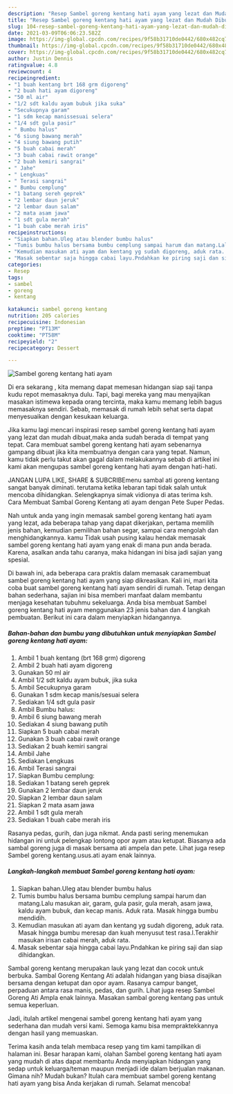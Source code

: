 ```yaml
---
description: "Resep Sambel goreng kentang hati ayam yang lezat dan Mudah Dibuat"
title: "Resep Sambel goreng kentang hati ayam yang lezat dan Mudah Dibuat"
slug: 104-resep-sambel-goreng-kentang-hati-ayam-yang-lezat-dan-mudah-dibuat
date: 2021-03-09T06:06:23.582Z
image: https://img-global.cpcdn.com/recipes/9f58b31710de0442/680x482cq70/sambel-goreng-kentang-hati-ayam-foto-resep-utama.jpg
thumbnail: https://img-global.cpcdn.com/recipes/9f58b31710de0442/680x482cq70/sambel-goreng-kentang-hati-ayam-foto-resep-utama.jpg
cover: https://img-global.cpcdn.com/recipes/9f58b31710de0442/680x482cq70/sambel-goreng-kentang-hati-ayam-foto-resep-utama.jpg
author: Justin Dennis
ratingvalue: 4.8
reviewcount: 4
recipeingredient:
- "1 buah kentang brt 168 grm digoreng"
- "2 buah hati ayam digoreng"
- "50 ml air"
- "1/2 sdt kaldu ayam bubuk jika suka"
- "Secukupnya garam"
- "1 sdm kecap manissesuai selera"
- "1/4 sdt gula pasir"
- " Bumbu halus"
- "6 siung bawang merah"
- "4 siung bawang putih"
- "5 buah cabai merah"
- "3 buah cabai rawit orange"
- "2 buah kemiri sangrai"
- " Jahe"
- " Lengkuas"
- " Terasi sangrai"
- " Bumbu cemplung"
- "1 batang sereh geprek"
- "2 lembar daun jeruk"
- "2 lembar daun salam"
- "2 mata asam jawa"
- "1 sdt gula merah"
- "1 buah cabe merah iris"
recipeinstructions:
- "Siapkan bahan.Uleg atau blender bumbu halus"
- "Tumis bumbu halus bersama bumbu cemplung sampai harum dan matang.Lalu masukan air, garam, gula pasir, gula merah, asam jawa, kaldu ayam bubuk, dan kecap manis. Aduk rata. Masak hingga bumbu mendidih."
- "Kemudian masukan ati ayam dan kentang yg sudah digoreng, aduk rata. Masak hingga bumbu meresap dan kuah menyusut test rasa.l.Terakhir masukan irisan cabai merah, aduk rata."
- "Masak sebentar saja hingga cabai layu.Pndahkan ke piring saji dan siap dihidangkan."
categories:
- Resep
tags:
- sambel
- goreng
- kentang

katakunci: sambel goreng kentang 
nutrition: 205 calories
recipecuisine: Indonesian
preptime: "PT13M"
cooktime: "PT58M"
recipeyield: "2"
recipecategory: Dessert

---
```



![Sambel goreng kentang hati ayam](https://img-global.cpcdn.com/recipes/9f58b31710de0442/680x482cq70/sambel-goreng-kentang-hati-ayam-foto-resep-utama.jpg)

Di era  sekarang , kita memang dapat memesan hidangan siap saji tanpa kudu repot memasaknya dulu. Tapi, bagi mereka yang mau menyajikan masakan istimewa kepada orang tercinta, maka kamu memang lebih bagus memasaknya sendiri. Sebab, memasak di rumah lebih sehat serta dapat menyesuaikan dengan kesukaan keluarga.

Jika kamu lagi mencari inspirasi resep sambel goreng kentang hati ayam yang lezat dan mudah dibuat,maka anda sudah berada di tempat yang tepat. Cara membuat sambel goreng kentang hati ayam  sebenarnya gampang dibuat jika kita membuatnya dengan cara yang tepat. Namun, kamu tidak perlu takut akan gagal dalam melakukannya 
sebab di artikel ini kami akan mengupas sambel goreng kentang hati ayam dengan hati-hati.  

JANGAN LUPA LIKE, SHARE &amp; SUBCRIBEmenu sambal ati goreng kentang sangat banyak diminati. terutama ketika lebaran tapi tidak salah untuk mencoba dihidangkan. Selengkapnya simak vidionya di atas terima ksh. Cara Membuat Sambal Goreng Kentang ati ayam dengan Pete Super Pedas.

Nah untuk anda yang ingin memasak sambel goreng kentang hati ayam yang lezat, ada beberapa tahap yang dapat dikerjakan, pertama memilih jenis bahan, kemudian pemilihan bahan segar, sampai cara mengolah dan menghidangkannya. kamu Tidak usah pusing kalau hendak memasak sambel goreng kentang hati ayam yang enak di mana pun anda berada. Karena, asalkan anda  tahu caranya, maka hidangan ini bisa jadi sajian yang spesial.

Di bawah ini, ada beberapa cara praktis  dalam memasak caramembuat sambel goreng kentang hati ayam yang siap dikreasikan. Kali ini, mari kita coba buat sambel goreng kentang hati ayam sendiri di rumah. Tetap dengan bahan sederhana, sajian ini bisa memberi manfaat dalam membantu menjaga kesehatan tubuhmu sekeluarga. Anda bisa membuat Sambel goreng kentang hati ayam menggunakan 23 jenis bahan dan 4 langkah pembuatan. Berikut ini cara dalam menyiapkan hidangannya.

<!--inarticleads1-->

##### Bahan-bahan dan bumbu yang dibutuhkan untuk menyiapkan Sambel goreng kentang hati ayam:

1. Ambil 1 buah kentang (brt 168 grm) digoreng
1. Ambil 2 buah hati ayam digoreng
1. Gunakan 50 ml air
1. Ambil 1/2 sdt kaldu ayam bubuk, jika suka
1. Ambil Secukupnya garam
1. Gunakan 1 sdm kecap manis/sesuai selera
1. Sediakan 1/4 sdt gula pasir
1. Ambil  Bumbu halus:
1. Ambil 6 siung bawang merah
1. Sediakan 4 siung bawang putih
1. Siapkan 5 buah cabai merah
1. Gunakan 3 buah cabai rawit orange
1. Sediakan 2 buah kemiri sangrai
1. Ambil  Jahe
1. Sediakan  Lengkuas
1. Ambil  Terasi sangrai
1. Siapkan  Bumbu cemplung:
1. Sediakan 1 batang sereh geprek
1. Gunakan 2 lembar daun jeruk
1. Siapkan 2 lembar daun salam
1. Siapkan 2 mata asam jawa
1. Ambil 1 sdt gula merah
1. Sediakan 1 buah cabe merah iris


Rasanya pedas, gurih, dan juga nikmat. Anda pasti sering menemukan hidangan ini untuk pelengkap lontong opor ayam atau ketupat. Biasanya ada sambal goreng juga di masak bersama ati ampela dan pete. Lihat juga resep Sambel goreng kentang.usus.ati ayam enak lainnya. 

<!--inarticleads2-->

##### Langkah-langkah membuat Sambel goreng kentang hati ayam:

1. Siapkan bahan.Uleg atau blender bumbu halus
1. Tumis bumbu halus bersama bumbu cemplung sampai harum dan matang.Lalu masukan air, garam, gula pasir, gula merah, asam jawa, kaldu ayam bubuk, dan kecap manis. Aduk rata. Masak hingga bumbu mendidih.
1. Kemudian masukan ati ayam dan kentang yg sudah digoreng, aduk rata. Masak hingga bumbu meresap dan kuah menyusut test rasa.l.Terakhir masukan irisan cabai merah, aduk rata.
1. Masak sebentar saja hingga cabai layu.Pndahkan ke piring saji dan siap dihidangkan.


Sambal goreng kentang merupakan lauk yang lezat dan cocok untuk berbuka. Sambal Goreng Kentang Ati adalah hidangan yang biasa disajikan bersama dengan ketupat dan opor ayam. Rasanya campur banget, perpaduan antara rasa manis, pedas, dan gurih. Lihat juga resep Sambel Goreng Ati Ampla enak lainnya. Masakan sambal goreng kentang pas untuk semua keperluan. 

Jadi, itulah artikel mengenai  sambel goreng kentang hati ayam  yang sederhana dan mudah versi kami. Semoga kamu bisa mempraktekkannya dengan hasil yang memuaskan. 

Terima kasih anda telah membaca resep yang tim kami tampilkan di halaman ini. Besar harapan kami, olahan  Sambel goreng kentang hati ayam yang mudah di atas dapat membantu Anda menyiapkan hidangan yang sedap untuk keluarga/teman maupun menjadi ide dalam berjualan makanan. Gimana nih? Mudah bukan? Itulah cara membuat sambel goreng kentang hati ayam yang bisa Anda kerjakan di rumah. Selamat mencoba!

